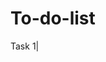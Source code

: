# To-do-list
Task 1|<link href="/.file:///C:/Users/ELCOT/Desktop/Bootstrap/list.html" rel="click here">
